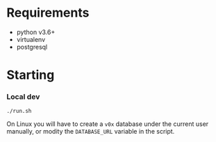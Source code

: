 
# Requirements

 - python v3.6+
 - virtualenv
 - postgresql

# Starting

### Local dev

`./run.sh`

On Linux you will have to create a `v0x` database under the current user manually, or modity the `DATABASE_URL` variable in the script.
